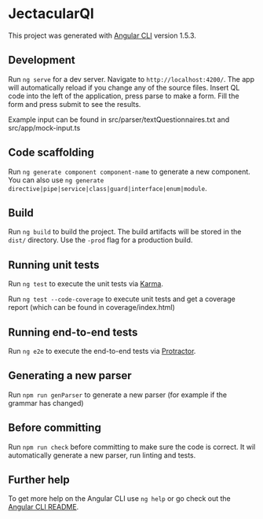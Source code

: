 # JectacularQl

This project was generated with [Angular CLI](https://github.com/angular/angular-cli) version 1.5.3.

## Development

Run `ng serve` for a dev server. Navigate to `http://localhost:4200/`. The app will automatically reload if you change any of the source files.
Insert QL code into the left of the application, press parse to make a form. Fill the form and press submit to see the results.

Example input can be found in src/parser/textQuestionnaires.txt and src/app/mock-input.ts

## Code scaffolding

Run `ng generate component component-name` to generate a new component. You can also use `ng generate directive|pipe|service|class|guard|interface|enum|module`.

## Build

Run `ng build` to build the project. The build artifacts will be stored in the `dist/` directory. Use the `-prod` flag for a production build.

## Running unit tests

Run `ng test` to execute the unit tests via [Karma](https://karma-runner.github.io).

Run `ng test --code-coverage` to execute unit tests and get a coverage report
(which can be found in coverage/index.html)

## Running end-to-end tests

Run `ng e2e` to execute the end-to-end tests via [Protractor](http://www.protractortest.org/).

## Generating a new parser
Run `npm run genParser` to generate a new parser (for example if the grammar has changed)

## Before committing
Run `npm run check` before committing to make sure the code is correct. It wil automatically generate a new parser, run linting and tests.

## Further help

To get more help on the Angular CLI use `ng help` or go check out the [Angular CLI README](https://github.com/angular/angular-cli/blob/master/README.md).
